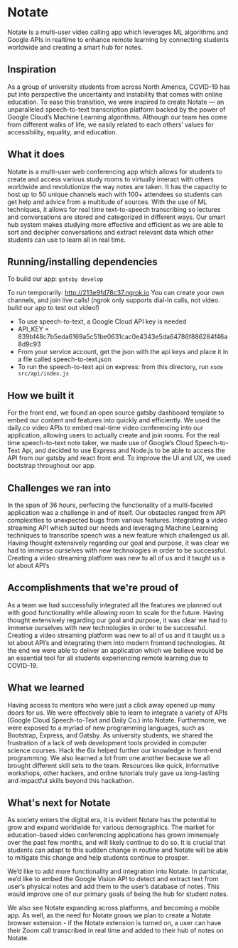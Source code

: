 # Notate
Notate is a multi-user video calling app which leverages ML algorithms and Google APIs in realtime to enhance remote learning by connecting students worldwide and creating a smart hub for notes.
## Inspiration
As a group of university students from across North America, COVID-19 has put into perspective the uncertainty and instability that comes with online education. To ease this transition, we were inspired to create Notate — an unparalleled speech-to-text transcription platform backed by the power of Google Cloud’s Machine Learning algorithms. Although our team has come from different walks of life, we easily related to each others’ values for accessibility, equality, and education.

## What it does
Notate is a multi-user web conferencing app which allows for students to create and access various study rooms to virtually interact with others worldwide and revolutionize the way notes are taken. It has the capacity to host up to 50 unique channels each with 100+ attendees so students can get help and advice from a multitude of sources. With the use of ML techniques, it allows for real time text-to-speech transcribing so lectures and conversations are stored and categorized in different ways. Our smart hub system makes studying more effective and efficient as we are able to sort and decipher conversations and extract relevant data which other students can use to learn all in real time.

## Running/installing dependencies
To build our app: `gatsby develop`

To run temporarily: http://213e9fd78c37.ngrok.io
You can create your own channels, and join live calls! (ngrok only supports dial-in calls, not video. build our app to test out video!)

- To use speech-to-text, a Google Cloud API key is needed
- API_KEY = 839bf48c7b5eda6169a5c51be0631cac0e4343e5da64786f886284f46a8d9c93
- From your service account, get the json with the api keys and place it in a file called speech-to-text.json
- To run the speech-to-text api on express: from this directory, run `node src/api/index.js`


## How we built it
For the front end, we found an open source gatsby dashboard template to embed our content and features into quickly and efficiently. We used the daily.co video APIs to embed real-time video conferencing into our application, allowing users to actually create and join rooms. For the real time speech-to-text note taker, we made use of Google’s Cloud Speech-to-Text Api, and decided to use Express and Node.js to be able to access the API from our gatsby and react front end. To improve the UI and UX, we used bootstrap throughout our app.

## Challenges we ran into
In the span of 36 hours, perfecting the functionality of a multi-faceted application was a challenge in and of itself. Our obstacles ranged from API complexities to unexpected bugs from various features. Integrating a video streaming API which suited our needs and leveraging Machine Learning techniques to transcribe speech was a new feature which challenged us all. Having thought extensively regarding our goal and purpose, it was clear we had to immerse ourselves with new technologies in order to be successful. Creating a video streaming platform was new to all of us and it taught us a lot about API’s 

## Accomplishments that we're proud of
As a team we had successfully integrated all the features we planned out with good functionality while allowing room to scale for the future. Having thought extensively regarding our goal and purpose, it was clear we had to immerse ourselves with new technologies in order to be successful. Creating a video streaming platform was new to all of us and it taught us a lot about API’s and integrating them into modern frontend technologies. At the end we were able to deliver an application which we believe would be an essential tool for all students experiencing remote learning due to COVID-19.

## What we learned
Having access to mentors who were just a click away opened up many doors for us. We were effectively able to learn to integrate a variety of APIs (Google Cloud Speech-to-Text and Daily Co.) into Notate. Furthermore, we were exposed to a myriad of new programming languages, such as Bootstrap, Express, and Gatsby. As university students, we shared the frustration of a lack of web development tools provided in computer science courses. Hack the 6ix helped further our knowledge in front-end programming. We also learned a lot from one another because we all brought different skill sets to the team. Resources like quick, informative workshops, other hackers, and online tutorials truly gave us long-lasting and impactful skills beyond this hackathon. 


## What's next for Notate
As society enters the digital era, it is evident Notate has the potential to grow and expand worldwide for various demographics. The market for education-based video conferencing applications has grown immensely over the past few months, and will likely continue to do so. It is crucial that students can adapt to this sudden change in routine and Notate will be able to mitigate this change and help students continue to prosper.

We’d like to add more functionality and integration into Notate. In particular, we’d like to embed the Google Vision API to detect and extract text from user’s physical notes and add them to the user’s database of notes. This would improve one of our primary goals of being the hub for student notes.

We also see Notate expanding across platforms, and becoming a mobile app.  As well, as the need for Notate grows we plan to create a Notate browser extension - if the Notate extension is turned on, a user can have their Zoom call transcribed in real time and added to their hub of notes on Notate.




